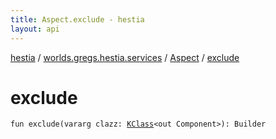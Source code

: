 ```yaml
---
title: Aspect.exclude - hestia
layout: api
---
```


<div class='api-docs-breadcrumbs'><a href="../../index.html">hestia</a> / <a href="../index.html">worlds.gregs.hestia.services</a> / <a href="index.html">Aspect</a> / <a href="./exclude.html">exclude</a></div>

# exclude

<div class="signature"><code><span class="keyword">fun </span><span class="identifier">exclude</span><span class="symbol">(</span><span class="keyword">vararg</span> <span class="parameterName" id="worlds.gregs.hestia.services.Aspect.Companion$exclude(kotlin.Array((kotlin.reflect.KClass((com.artemis.Component)))))/clazz">clazz</span><span class="symbol">:</span>&nbsp;<a href="https://kotlinlang.org/api/latest/jvm/stdlib/kotlin.reflect/-k-class/index.html"><span class="identifier">KClass</span></a><span class="symbol">&lt;</span><span class="keyword">out</span>&nbsp;<span class="identifier">Component</span><span class="symbol">&gt;</span><span class="symbol">)</span><span class="symbol">: </span><span class="identifier">Builder</span></code></div>
